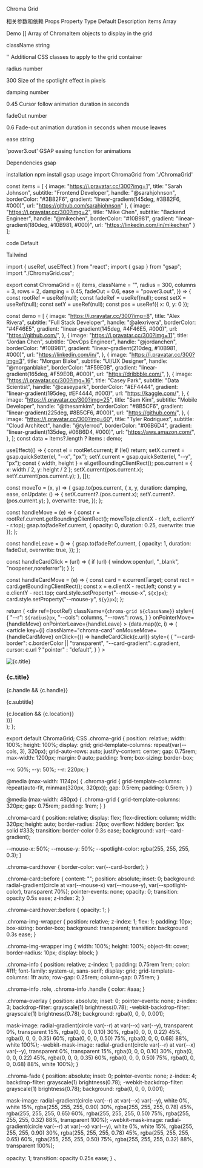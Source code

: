 Chroma Grid

相关参数和依赖
Props
Property	Type	Default	Description
items
Array

Demo []
Array of ChromaItem objects to display in the grid

className
string

''
Additional CSS classes to apply to the grid container

radius
number

300
Size of the spotlight effect in pixels

damping
number

0.45
Cursor follow animation duration in seconds

fadeOut
number

0.6
Fade-out animation duration in seconds when mouse leaves

ease
string

'power3.out'
GSAP easing function for animations

Dependencies
gsap


installation
npm install gsap
usage
import ChromaGrid from './ChromaGrid'

const items = [
  {
    image: "https://i.pravatar.cc/300?img=1",
    title: "Sarah Johnson",
    subtitle: "Frontend Developer",
    handle: "@sarahjohnson",
    borderColor: "#3B82F6",
    gradient: "linear-gradient(145deg, #3B82F6, #000)",
    url: "https://github.com/sarahjohnson"
  },
  {
    image: "https://i.pravatar.cc/300?img=2",
    title: "Mike Chen",
    subtitle: "Backend Engineer",
    handle: "@mikechen",
    borderColor: "#10B981",
    gradient: "linear-gradient(180deg, #10B981, #000)",
    url: "https://linkedin.com/in/mikechen"
  }
];

<div style={{ height: '600px', position: 'relative' }}>
  <ChromaGrid 
    items={items}
    radius={300}
    damping={0.45}
    fadeOut={0.6}
    ease="power3.out"
  />
</div>
code
Default

Tailwind

import { useRef, useEffect } from "react";
import { gsap } from "gsap";
import "./ChromaGrid.css";

export const ChromaGrid = ({
  items,
  className = "",
  radius = 300,
  columns = 3,
  rows = 2,
  damping = 0.45,
  fadeOut = 0.6,
  ease = "power3.out",
}) => {
  const rootRef = useRef(null);
  const fadeRef = useRef(null);
  const setX = useRef(null);
  const setY = useRef(null);
  const pos = useRef({ x: 0, y: 0 });

  const demo = [
    {
      image: "https://i.pravatar.cc/300?img=8",
      title: "Alex Rivera",
      subtitle: "Full Stack Developer",
      handle: "@alexrivera",
      borderColor: "#4F46E5",
      gradient: "linear-gradient(145deg, #4F46E5, #000)",
      url: "https://github.com/",
    },
    {
      image: "https://i.pravatar.cc/300?img=11",
      title: "Jordan Chen",
      subtitle: "DevOps Engineer",
      handle: "@jordanchen",
      borderColor: "#10B981",
      gradient: "linear-gradient(210deg, #10B981, #000)",
      url: "https://linkedin.com/in/",
    },
    {
      image: "https://i.pravatar.cc/300?img=3",
      title: "Morgan Blake",
      subtitle: "UI/UX Designer",
      handle: "@morganblake",
      borderColor: "#F59E0B",
      gradient: "linear-gradient(165deg, #F59E0B, #000)",
      url: "https://dribbble.com/",
    },
    {
      image: "https://i.pravatar.cc/300?img=16",
      title: "Casey Park",
      subtitle: "Data Scientist",
      handle: "@caseypark",
      borderColor: "#EF4444",
      gradient: "linear-gradient(195deg, #EF4444, #000)",
      url: "https://kaggle.com/",
    },
    {
      image: "https://i.pravatar.cc/300?img=25",
      title: "Sam Kim",
      subtitle: "Mobile Developer",
      handle: "@thesamkim",
      borderColor: "#8B5CF6",
      gradient: "linear-gradient(225deg, #8B5CF6, #000)",
      url: "https://github.com/",
    },
    {
      image: "https://i.pravatar.cc/300?img=60",
      title: "Tyler Rodriguez",
      subtitle: "Cloud Architect",
      handle: "@tylerrod",
      borderColor: "#06B6D4",
      gradient: "linear-gradient(135deg, #06B6D4, #000)",
      url: "https://aws.amazon.com/",
    },
  ];
  const data = items?.length ? items : demo;

  useEffect(() => {
    const el = rootRef.current;
    if (!el) return;
    setX.current = gsap.quickSetter(el, "--x", "px");
    setY.current = gsap.quickSetter(el, "--y", "px");
    const { width, height } = el.getBoundingClientRect();
    pos.current = { x: width / 2, y: height / 2 };
    setX.current(pos.current.x);
    setY.current(pos.current.y);
  }, []);

  const moveTo = (x, y) => {
    gsap.to(pos.current, {
      x,
      y,
      duration: damping,
      ease,
      onUpdate: () => {
        setX.current?.(pos.current.x);
        setY.current?.(pos.current.y);
      },
      overwrite: true,
    });
  };

  const handleMove = (e) => {
    const r = rootRef.current.getBoundingClientRect();
    moveTo(e.clientX - r.left, e.clientY - r.top);
    gsap.to(fadeRef.current, { opacity: 0, duration: 0.25, overwrite: true });
  };

  const handleLeave = () => {
    gsap.to(fadeRef.current, {
      opacity: 1,
      duration: fadeOut,
      overwrite: true,
    });
  };

  const handleCardClick = (url) => {
    if (url) {
      window.open(url, "_blank", "noopener,noreferrer");
    }
  };

  const handleCardMove = (e) => {
    const card = e.currentTarget;
    const rect = card.getBoundingClientRect();
    const x = e.clientX - rect.left;
    const y = e.clientY - rect.top;
    card.style.setProperty("--mouse-x", `${x}px`);
    card.style.setProperty("--mouse-y", `${y}px`);
  };

  return (
    <div
      ref={rootRef}
      className={`chroma-grid ${className}`}
      style={
        {
          "--r": `${radius}px`,
          "--cols": columns,
          "--rows": rows,
        }
      }
      onPointerMove={handleMove}
      onPointerLeave={handleLeave}
    >
      {data.map((c, i) => (
        <article
          key={i}
          className="chroma-card"
          onMouseMove={handleCardMove}
          onClick={() => handleCardClick(c.url)}
          style={
            {
              "--card-border": c.borderColor || "transparent",
              "--card-gradient": c.gradient,
              cursor: c.url ? "pointer" : "default",
            }
          }
        >
          <div className="chroma-img-wrapper">
            <img src={c.image} alt={c.title} loading="lazy" />
          </div>
          <footer className="chroma-info">
            <h3 className="name">{c.title}</h3>
            {c.handle && <span className="handle">{c.handle}</span>}
            <p className="role">{c.subtitle}</p>
            {c.location && <span className="location">{c.location}</span>}
          </footer>
        </article>
      ))}
      <div className="chroma-overlay" />
      <div ref={fadeRef} className="chroma-fade" />
    </div>
  );
};

export default ChromaGrid;
CSS
.chroma-grid {
  position: relative;
  width: 100%;
  height: 100%;
  display: grid;
  grid-template-columns: repeat(var(--cols, 3), 320px);
  grid-auto-rows: auto;
  justify-content: center;
  gap: 0.75rem;
  max-width: 1200px;
  margin: 0 auto;
  padding: 1rem;
  box-sizing: border-box;

  --x: 50%;
  --y: 50%;
  --r: 220px;
}

@media (max-width: 1124px) {
  .chroma-grid {
    grid-template-columns: repeat(auto-fit, minmax(320px, 320px));
    gap: 0.5rem;
    padding: 0.5rem;
  }
}

@media (max-width: 480px) {
  .chroma-grid {
    grid-template-columns: 320px;
    gap: 0.75rem;
    padding: 1rem;
  }
}

.chroma-card {
  position: relative;
  display: flex;
  flex-direction: column;
  width: 320px;
  height: auto;
  border-radius: 20px;
  overflow: hidden;
  border: 1px solid #333;
  transition: border-color 0.3s ease;
  background: var(--card-gradient);

  --mouse-x: 50%;
  --mouse-y: 50%;
  --spotlight-color: rgba(255, 255, 255, 0.3);
}

.chroma-card:hover {
  border-color: var(--card-border);
}

.chroma-card::before {
  content: "";
  position: absolute;
  inset: 0;
  background: radial-gradient(circle at var(--mouse-x) var(--mouse-y),
      var(--spotlight-color),
      transparent 70%);
  pointer-events: none;
  opacity: 0;
  transition: opacity 0.5s ease;
  z-index: 2;
}

.chroma-card:hover::before {
  opacity: 1;
}

.chroma-img-wrapper {
  position: relative;
  z-index: 1;
  flex: 1;
  padding: 10px;
  box-sizing: border-box;
  background: transparent;
  transition: background 0.3s ease;
}

.chroma-img-wrapper img {
  width: 100%;
  height: 100%;
  object-fit: cover;
  border-radius: 10px;
  display: block;
}

.chroma-info {
  position: relative;
  z-index: 1;
  padding: 0.75rem 1rem;
  color: #fff;
  font-family: system-ui, sans-serif;
  display: grid;
  grid-template-columns: 1fr auto;
  row-gap: 0.25rem;
  column-gap: 0.75rem;
}

.chroma-info .role,
.chroma-info .handle {
  color: #aaa;
}

.chroma-overlay {
  position: absolute;
  inset: 0;
  pointer-events: none;
  z-index: 3;
  backdrop-filter: grayscale(1) brightness(0.78);
  -webkit-backdrop-filter: grayscale(1) brightness(0.78);
  background: rgba(0, 0, 0, 0.001);

  mask-image: radial-gradient(circle var(--r) at var(--x) var(--y),
      transparent 0%,
      transparent 15%,
      rgba(0, 0, 0, 0.10) 30%,
      rgba(0, 0, 0, 0.22) 45%,
      rgba(0, 0, 0, 0.35) 60%,
      rgba(0, 0, 0, 0.50) 75%,
      rgba(0, 0, 0, 0.68) 88%,
      white 100%);
  -webkit-mask-image: radial-gradient(circle var(--r) at var(--x) var(--y),
      transparent 0%,
      transparent 15%,
      rgba(0, 0, 0, 0.10) 30%,
      rgba(0, 0, 0, 0.22) 45%,
      rgba(0, 0, 0, 0.35) 60%,
      rgba(0, 0, 0, 0.50) 75%,
      rgba(0, 0, 0, 0.68) 88%,
      white 100%);
}

.chroma-fade {
  position: absolute;
  inset: 0;
  pointer-events: none;
  z-index: 4;
  backdrop-filter: grayscale(1) brightness(0.78);
  -webkit-backdrop-filter: grayscale(1) brightness(0.78);
  background: rgba(0, 0, 0, 0.001);

  mask-image: radial-gradient(circle var(--r) at var(--x) var(--y),
      white 0%,
      white 15%,
      rgba(255, 255, 255, 0.90) 30%,
      rgba(255, 255, 255, 0.78) 45%,
      rgba(255, 255, 255, 0.65) 60%,
      rgba(255, 255, 255, 0.50) 75%,
      rgba(255, 255, 255, 0.32) 88%,
      transparent 100%);
  -webkit-mask-image: radial-gradient(circle var(--r) at var(--x) var(--y),
      white 0%,
      white 15%,
      rgba(255, 255, 255, 0.90) 30%,
      rgba(255, 255, 255, 0.78) 45%,
      rgba(255, 255, 255, 0.65) 60%,
      rgba(255, 255, 255, 0.50) 75%,
      rgba(255, 255, 255, 0.32) 88%,
      transparent 100%);

  opacity: 1;
  transition: opacity 0.25s ease;
}
、
